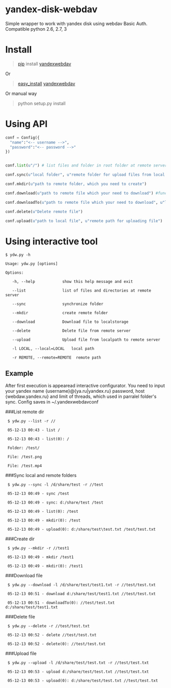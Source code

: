 yandex-disk-webdav
==================

Simple wrapper to work with yandex disk using webdav Basic Auth. 
Compatible python 2.6, 2.7, 3

# Install

> [pip](https://pypi.python.org/pypi/pip/) install [yandexwebdav](https://pypi.python.org/pypi/yandexwebdav)

Or

> [easy_install](https://pypi.python.org/pypi/setuptools) [yandexwebdav](https://pypi.python.org/pypi/yandexwebdav)

Or manual way

> python setup.py install

# Using API
```python
conf = Config({
  "name":"<-- username -->",
  "password":"<-- password -->"
})


conf.list(u"/") # list files and folder in root folder at remote server

conf.sync(u"local folder", u"remote folder for upload files from local folder")

conf.mkdir(u"path to remote folder, which you need to create")

conf.download(u"path to remote file which your need to download") #function return file in bytearray

conf.downloadTo(u"path to remote file which your need to download", u"local path to save file"):

conf.delete(u"Delete remote file")

conf.upload(u"path to local file", u"remote path for uploading file")

```
# Using interactive tool
```
$ ydw.py -h

Usage: ydw.py [options]

Options:

   -h, --help            show this help message and exit

   --list                list of files and directories at remote server

   --sync                synchronize folder

   --mkdir               create remote folder

   --download            Download file to localstorage

   --delete              Delete file from remote server

   --upload              Upload file from localpath to remote server

   -l LOCAL, --local=LOCAL   local path

   -r REMOTE, --remote=REMOTE  remote path
```
## Example

After first execution is appearead interactive configurator. You need to input your yandex name {username}@{ya.ru|yandex.ru}
password, host {webdaw.yandex.ru} and limit of threads, which used in parralel folder's sync.
Config saves in ~/.yandexwebdavconf

###List remote dir
```
 $ ydw.py --list -r //
 
 05-12-13 00:43 - list /

 05-12-13 00:43 - list(0): /

 Folder: /test/

 File: /test.png

 File: /test.mp4
```

###Sync local and remote folders
```
 $ ydw.py --sync -l /d/share/test -r //test

 05-12-13 00:49 - sync /test

 05-12-13 00:49 - sync: d:/share/test /test

 05-12-13 00:49 - list(0): /test

 05-12-13 00:49 - mkdir(0): /test

 05-12-13 00:49 - upload(0): d:/share/test\test.txt /test/test.txt
```

###Create dir
```
 $ ydw.py --mkdir -r //test1

 05-12-13 00:49 - mkdir /test1

 05-12-13 00:49 - mkdir(0): /test1
```
###Download file
```
 $ ydw.py --download -l /d/share/test/test1.txt -r //test/test.txt

 05-12-13 00:51 - download d:/share/test/test1.txt //test/test.txt

 05-12-13 00:51 - downloadTo(0): //test/test.txt d:/share/test/test1.txt
```

###Delete file
```
 $ ydw.py --delete -r //test/test.txt

 05-12-13 00:52 - delete //test/test.txt

 05-12-13 00:52 - delete(0): //test/test.txt
```

###Upload file
```
 $ ydw.py --upload -l /d/share/test/test.txt -r //test/test.txt

 05-12-13 00:53 - upload d:/share/test/test.txt //test/test.txt

 05-12-13 00:53 - upload(0): d:/share/test/test.txt //test/test.txt
```
